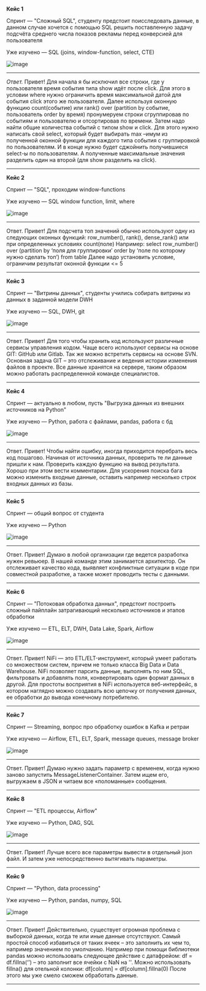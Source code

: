 **Кейс 1**

Спринт — "Сложный SQL", студенту предстоит поисследовать данные, в данном случае хочется с помощью SQL решить поставленную задачу подсчёта среднего числа показов рекламы перед конверсией для пользователя

Уже изучено — SQL (joins, window-function, select, CTE)

![image](https://user-images.githubusercontent.com/16752576/169751823-21dc4664-f93d-43f7-8548-56317d04bc2a.png)

---

*Ответ.*
Привет! Для начала я бы исключил все строки, где у пользователя время события типа show идёт после click. Для этого в условии where нужно ограничить время максимальной датой для события click этого же пользователя.
Далее используя оконную функцию count(событие) или rank()  over (partition by событие, пользователь order by время) пронумеруем строки сгруппировав по событиям и пользователю и отсортировав по времени.
Затем надо найти общие количества событий с типом show и click. Для этого нужно написать свой select, который будет выбирать max –имум из полученной оконной функции для каждого типа события с группировкой по пользователям.
И в конце нужно будет сджойнить получившиеся select-ы по пользователям. А полученные максимальные значения разделить один на второй (для show разделить на click).

---

**Кейс 2**

Спринт — "SQL", проходим window-functions

Уже изучено — SQL window function, limit, where

![image](https://user-images.githubusercontent.com/16752576/169751880-78b19d84-7d14-4c13-b137-1ab19dd779bf.png)

---

Ответ.
Привет! Для подсчета топ значений обычно используют одну из следующих оконных функций:
row_number(), rank(),  dense_rank()  или при определенных условиях  count(поле) 
Например: 
select  row_number() over (partition by  ‘поля для группировки’ order by ‘поле по которому нужно сделать топ’) from table
Далее надо установить условие, ограничим результат оконной функции <= 5

---

**Кейс 3**

Спринт — "Витрины данных", студенты учились собирать витрины из данных в заданной модели DWH

Уже изучено — SQL, DWH, git

![image](https://user-images.githubusercontent.com/16752576/169751899-6bdeaa86-2909-45eb-9af1-0c4eb72f2792.png)

---

Ответ.
Привет! Для того чтобы хранить код используют различные сервисы управления кодом. Чаще всего используют сервисы на основе GIT: GitHub или Gitlab. Так же можно встретить сервисы на основе SVN.
Основная задача GIT – это  отслеживание и ведения истории изменения файлов в проекте. Все данные хранятся на сервере, таким образом можно работать распределенной команде специалистов.

---

**Кейс 4**

Спринт — актуально в любом, пусть "Выгрузка данных из внешних источников на Python"

Уже изучено — Python, работа с файлами, pandas, работа с бд

![image](https://user-images.githubusercontent.com/16752576/169751937-80b7c5d1-eb6c-4b3f-ad03-35ba39dc842b.png)

---

Ответ.
Привет! Чтобы найти ошибку, иногда приходится перебрать весь код пошагово. Начиная от источника данных, проверить те ли данные пришли к нам. Проверить каждую функцию на вывод результата. Хорошо при этом вести комментарии. 
Для ускорения поиска бага можно изменить входные данные, оставить например несколько строк входных данных из базы.

---

**Кейс 5**

Спринт — общий вопрос от студента

Уже изучено — Python

![image](https://user-images.githubusercontent.com/16752576/169751957-e81ebc10-9e52-460e-a8ff-01d41f0d4b47.png)

---

Ответ.
Привет! Думаю в любой организации где ведется разработка нужен ревьюер. В нашей команде этим занимается архитектор. Он отслеживает качество кода, выявляет конфликтные ситуации в коде при совместной разработке, а также может проводить тесты с данными.

---

**Кейс 6**

Спринт — "Потоковая обработка данных", предстоит построить сложный пайплайн затрагивающий несколько источников и этапов обработки

Уже изучено — ETL, ELT, DWH, Data Lake, Spark, Airflow

![image](https://user-images.githubusercontent.com/16752576/169751974-9ed37140-b960-4a4d-a66d-d77a25e3a583.png)

---

Ответ.
Привет! NiFi — это ETL/ELT-инструмент, который умеет работать со множеством систем, причем не только класса Big Data и Data Warehouse. 
NiFi позволяет парсить данные, выполнять по ним SQL, фильтровать и добавлять поля, конвертировать один формат данных в другой.
Для простоты восприятия в NiFi используется веб-интерфейс, в котором наглядно можно создавать всю цепочку  от получения данных, ее обработки до вывода конечному потребителю.

---

**Кейс 7**

Спринт — Streaming, вопрос про обработку ошибок в Kafka и ретраи

Уже изучено — Airflow, ETL, ELT, Spark, message queues, message broker

![image](https://user-images.githubusercontent.com/16752576/169751998-c244c04d-aaec-4b79-93bf-34fd3f0cc751.png)

---

Ответ.
Привет!  Думаю нужно задать параметр с временем, когда нужно заново запустить MessageListenerContainer. Затем ищем его, выгружаем в JSON и читаем все «поломанные» сообщения.

---

**Кейс 8**

Спринт — "ETL процессы, Airflow"

Уже изучено — Python, DAG, SQL

![image](https://user-images.githubusercontent.com/16752576/169752005-895303a4-2198-4055-8cc2-3ae279b58707.png)

---

Ответ.
Привет! Лучше всего все параметры вывести в отдельный json файл. И затем уже непосредственно вытягивать параметры.

---

**Кейс 9**

Спринт — "Python, data processing"

Уже изучено — Python, pandas, numpy, SQL

![image](https://user-images.githubusercontent.com/16752576/169752032-5b5823aa-df13-4f0b-af24-c82c6969bfac.png)

---

Ответ.
Привет! Действительно, существует огромная проблема с выборкой данных, когда те или иные данные отсутствуют. Самый простой способ избавиться от таких ячеек – это заполнить их чем то, например значением по умолчанию. 
Например при помощи библиотеки pandas можно использовать следующее действие с датафрейом:
df = df.fillna(‘’) – это заполнит все ячейки с NaN на ''.
Можно использовать fillna() для отельной колонки:
df[column] = df[column].fillna(0)
После этого мы уже смело сможем обработать данные.

---
